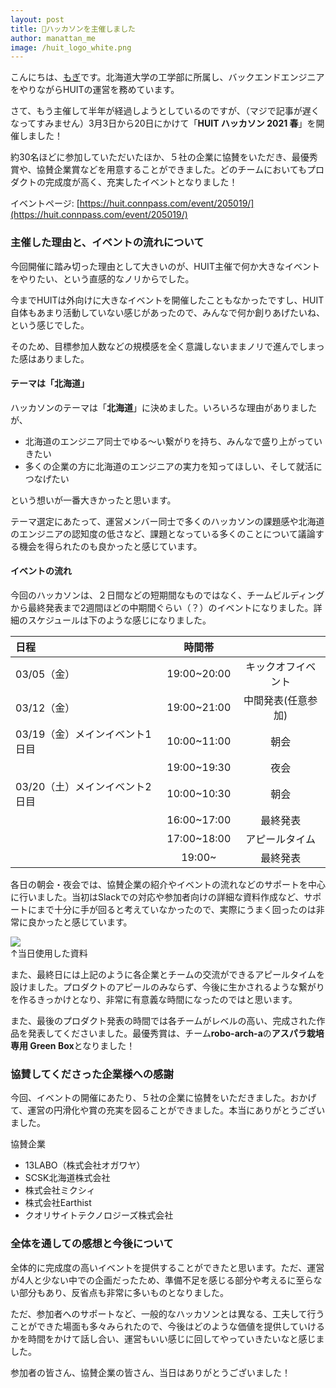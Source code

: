 ```yaml
---
layout: post
title: 🌸ハッカソンを主催しました
author: manattan_me
image: /huit_logo_white.png
---
```


こんにちは、[もぎ](https://twitter.com/manattan_me)です。北海道大学の工学部に所属し、バックエンドエンジニアをやりながらHUITの運営を務めています。

さて、もう主催して半年が経過しようとしているのですが、（マジで記事が遅くなってすみません）3月3日から20日にかけて「**HUIT ハッカソン 2021 春**」を開催しました！

約30名ほどに参加していただいたほか、５社の企業に協賛をいただき、最優秀賞や、協賛企業賞などを用意することができました。どのチームにおいてもプロダクトの完成度が高く、充実したイベントとなりました！

イベントページ: [https://huit.connpass.com/event/205019/](https://huit.connpass.com/event/205019/)

### 主催した理由と、イベントの流れについて
今回開催に踏み切った理由として大きいのが、HUIT主催で何か大きなイベントをやりたい、という直感的なノリからでした。

今までHUITは外向けに大きなイベントを開催したこともなかったですし、HUIT自体もあまり活動していない感じがあったので、みんなで何か創りあげたいね、という感じでした。

そのため、目標参加人数などの規模感を全く意識しないままノリで進んでしまった感はありました。

#### テーマは「北海道」
ハッカソンのテーマは「**北海道**」に決めました。いろいろな理由がありましたが、

- 北海道のエンジニア同士でゆる〜い繋がりを持ち、みんなで盛り上がっていきたい
- 多くの企業の方に北海道のエンジニアの実力を知ってほしい、そして就活につなげたい

という想いが一番大きかったと思います。

テーマ選定にあたって、運営メンバー同士で多くのハッカソンの課題感や北海道のエンジニアの認知度の低さなど、課題となっている多くのことについて議論する機会を得られたのも良かったと感じています。

#### イベントの流れ
今回のハッカソンは、２日間などの短期間なものではなく、チームビルディングから最終発表まで2週間ほどの中期間ぐらい（？）のイベントになりました。詳細のスケジュールは下のような感じになりました。

| 日程 | 時間帯 |    |
|:--------- |:---------:|:--------:|
| 03/05（金）              | 19:00~20:00    |  キックオフイベント       |
| 03/12（金）              | 19:00~21:00    |       中間発表(任意参加) |
| 03/19（金）メインイベント1 日目 |  10:00~11:00    | 朝会       |
|                           |   19:00~19:30    |       夜会    |
| 03/20（土）メインイベント2 日目 | 10:00~10:30    |    朝会               |
|                       |  16:00~17:00   |         最終発表       |
|                       |   17:00~18:00 |    アピールタイム       |
|                       |   19:00~      |   最終発表             |

各日の朝会・夜会では、協賛企業の紹介やイベントの流れなどのサポートを中心に行いました。当初はSlackでの対応や参加者向けの詳細な資料作成など、サポートにまで十分に手が回ると考えていなかったので、実際にうまく回ったのは非常に良かったと感じています。

<div class="img-container">
  <img class="img-container__hackathon" src="https://i.imgur.com/nB2EH12.png" />
</div>
↑当日使用した資料

また、最終日には上記のように各企業とチームの交流ができるアピールタイムを設けました。プロダクトのアピールのみならず、今後に生かされるような繋がりを作るきっかけとなり、非常に有意義な時間になったのではと思います。

また、最後のプロダクト発表の時間では各チームがレベルの高い、完成された作品を発表してくださいました。最優秀賞は、チーム**robo-arch-a**の**アスパラ栽培専用 Green Box**となりました！

### 協賛してくださった企業様への感謝
今回、イベントの開催にあたり、５社の企業に協賛をいただきました。おかげて、運営の円滑化や賞の充実を図ることができました。本当にありがとうございました。

協賛企業
- 13LABO（株式会社オガワヤ）
- SCSK北海道株式会社
- 株式会社ミクシィ
- 株式会社Earthist
- クオリサイトテクノロジーズ株式会社

### 全体を通しての感想と今後について
全体的に完成度の高いイベントを提供することができたと思います。ただ、運営が4人と少ない中での企画だったため、準備不足を感じる部分や考えるに至らない部分もあり、反省点も非常に多いものとなりました。

ただ、参加者へのサポートなど、一般的なハッカソンとは異なる、工夫して行うことができた場面も多々みられたので、今後はどのような価値を提供していけるかを時間をかけて話し合い、運営もいい感じに回してやっていきたいなと感じました。

参加者の皆さん、協賛企業の皆さん、当日はありがとうございました！